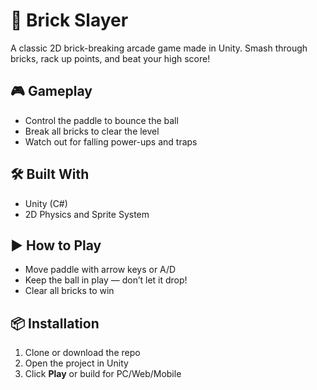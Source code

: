 # 🧱 Brick Slayer

A classic 2D brick-breaking arcade game made in Unity. Smash through bricks, rack up points, and beat your high score!

## 🎮 Gameplay

- Control the paddle to bounce the ball
- Break all bricks to clear the level
- Watch out for falling power-ups and traps

## 🛠️ Built With

- Unity (C#)
- 2D Physics and Sprite System

## ▶️ How to Play

- Move paddle with arrow keys or A/D  
- Keep the ball in play — don’t let it drop!  
- Clear all bricks to win

## 📦 Installation

1. Clone or download the repo  
2. Open the project in Unity  
3. Click **Play** or build for PC/Web/Mobile

